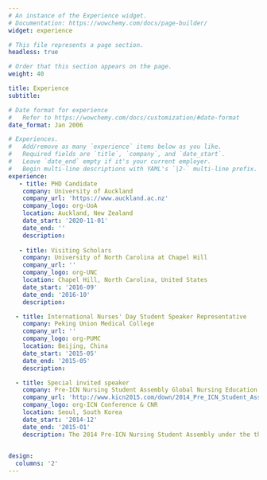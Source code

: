 ```yaml
---
# An instance of the Experience widget.
# Documentation: https://wowchemy.com/docs/page-builder/
widget: experience

# This file represents a page section.
headless: true

# Order that this section appears on the page.
weight: 40

title: Experience
subtitle:

# Date format for experience
#   Refer to https://wowchemy.com/docs/customization/#date-format
date_format: Jan 2006

# Experiences.
#   Add/remove as many `experience` items below as you like.
#   Required fields are `title`, `company`, and `date_start`.
#   Leave `date_end` empty if it's your current employer.
#   Begin multi-line descriptions with YAML's `|2-` multi-line prefix.
experience:
   - title: PHD Candidate
    company: University of Auckland
    company_url: 'https://www.auckland.ac.nz'
    company_logo: org-UoA
    location: Auckland, New Zealand
    date_start: '2020-11-01'
    date_end: ''
    description: 
  
   - title: Visiting Scholars
    company: University of North Carolina at Chapel Hill
    company_url: ''
    company_logo: org-UNC
    location: Chapel Hill, North Carolina, United States
    date_start: '2016-09'
    date_end: '2016-10'
    description: 

  - title: International Nurses' Day Student Speaker Representative
    company: Peking Union Medical College
    company_url: ''
    company_logo: org-PUMC
    location: Beijing, China
    date_start: '2015-05'
    date_end: '2015-05'
    description: 

  - title: Special invited speaker
    company: Pre-ICN Nursing Student Assembly Global Nursing Education - Challenges for Change
    company_url: 'http://www.kicn2015.com/down/2014_Pre_ICN_Student_Assembly.pdf'
    company_logo: org-ICN Conference & CNR
    location: Seoul, South Korea
    date_start: '2014-12'
    date_end: '2015-01'
    description: The 2014 Pre-ICN Nursing Student Assembly under the theme of Global Nursing Education-Challenges for Change was preliminarily held in order to host ICN Nursing Student Assembly successfully on June, 2015. I was honored to be invited to give an oral presentation as a representative of Chinese students.The topics of the presentation focused on Chinese nursing education system with relation to curriculum, National Licensure Examination for Registered Nurse, faculty ratio, and so on. 
        

design:
  columns: '2'
---
```

